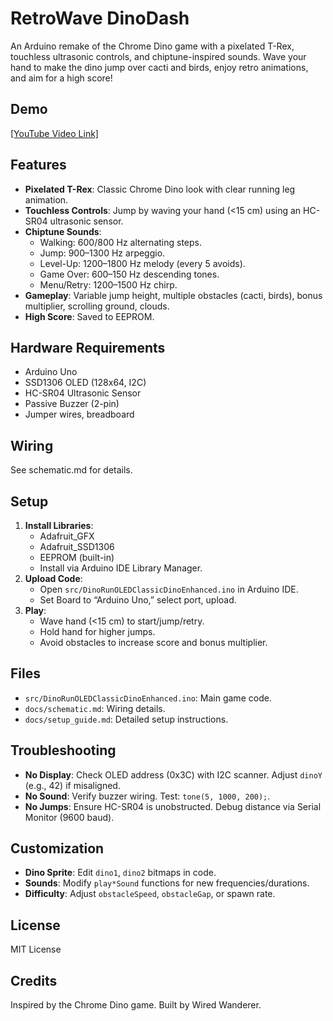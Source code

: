 # RetroWave DinoDash

An Arduino remake of the Chrome Dino game with a pixelated T-Rex, touchless ultrasonic controls, and chiptune-inspired sounds. Wave your hand to make the dino jump over cacti and birds, enjoy retro animations, and aim for a high score!

## Demo

[\[YouTube Video Link\]](https://youtube.com/shorts/3_BB3LlaCXM)

## Features

- **Pixelated T-Rex**: Classic Chrome Dino look with clear running leg animation.
- **Touchless Controls**: Jump by waving your hand (&lt;15 cm) using an HC-SR04 ultrasonic sensor.
- **Chiptune Sounds**:
  - Walking: 600/800 Hz alternating steps.
  - Jump: 900–1300 Hz arpeggio.
  - Level-Up: 1200–1800 Hz melody (every 5 avoids).
  - Game Over: 600–150 Hz descending tones.
  - Menu/Retry: 1200–1500 Hz chirp.
- **Gameplay**: Variable jump height, multiple obstacles (cacti, birds), bonus multiplier, scrolling ground, clouds.
- **High Score**: Saved to EEPROM.

## Hardware Requirements

- Arduino Uno
- SSD1306 OLED (128x64, I2C)
- HC-SR04 Ultrasonic Sensor
- Passive Buzzer (2-pin)
- Jumper wires, breadboard

## Wiring

See schematic.md for details.

## Setup

1. **Install Libraries**:
   - Adafruit_GFX
   - Adafruit_SSD1306
   - EEPROM (built-in)
   - Install via Arduino IDE Library Manager.
2. **Upload Code**:
   - Open `src/DinoRunOLEDClassicDinoEnhanced.ino` in Arduino IDE.
   - Set Board to “Arduino Uno,” select port, upload.
3. **Play**:
   - Wave hand (&lt;15 cm) to start/jump/retry.
   - Hold hand for higher jumps.
   - Avoid obstacles to increase score and bonus multiplier.

## Files

- `src/DinoRunOLEDClassicDinoEnhanced.ino`: Main game code.
- `docs/schematic.md`: Wiring details.
- `docs/setup_guide.md`: Detailed setup instructions.

## Troubleshooting

- **No Display**: Check OLED address (0x3C) with I2C scanner. Adjust `dinoY` (e.g., 42) if misaligned.
- **No Sound**: Verify buzzer wiring. Test: `tone(5, 1000, 200);`.
- **No Jumps**: Ensure HC-SR04 is unobstructed. Debug distance via Serial Monitor (9600 baud).

## Customization

- **Dino Sprite**: Edit `dino1`, `dino2` bitmaps in code.
- **Sounds**: Modify `play*Sound` functions for new frequencies/durations.
- **Difficulty**: Adjust `obstacleSpeed`, `obstacleGap`, or spawn rate.

## License

MIT License

## Credits

Inspired by the Chrome Dino game. Built by Wired Wanderer.
